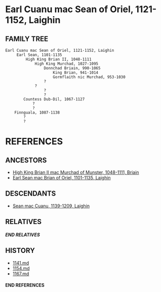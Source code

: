 # Earl Cuanu mac Sean of Oriel, 1121-1152, Laighin

## FAMILY TREE
```
Earl Cuanu mac Sean of Oriel, 1121-1152, Laighin
     Earl Sean, 1101-1135
         High King Brian II, 1048-1111
             High King Murchad, 1027-1095
                 Donnchad Briain, 990-1065
                     King Brian, 941-1014
                     Gormflaith nic Murchad, 953-1030
                 ?
             ?
                 ?
                 ?
        Countess Dub-Dil, 1067-1127
            ?
            ?
    Finnguala, 1087-1138
        ?
        ?
```


# REFERENCES

## ANCESTORS
* [High King Brian II mac Murchad of Munster, 1048-1111, Briain](brian_ii_mac_murchad_1048.md)
* [Earl Sean mac Brian of Oriel, 1101-1135, Laighin](sean_mac_brian_1101.md)

## DESCENDANTS
* [Sean mac Cuanu, 1139-1209, Laighin](sean_mac_cuanu_1139.md)

## RELATIVES

##### END RELATIVES 
## HISTORY
* [1141.md](../h/1141.md)
* [1154.md](../h/1154.md)
* [1167.md](../h/1167.md)

#### END REFERENCES
